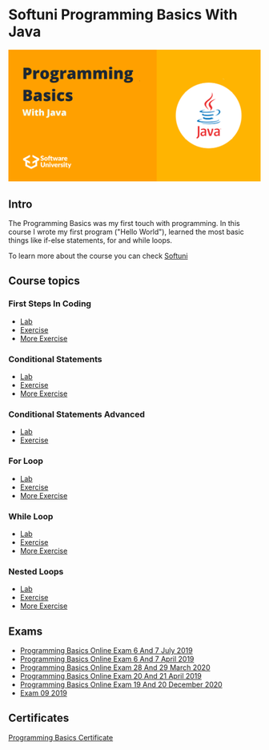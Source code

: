 # Softuni Programming Basics With Java

![programming-basics-softuni](programming-basics-softuni.png)

## Intro
The Programming Basics was my first touch with programming. In this course I wrote my first program ("Hello World"), learned the most basic things like if-else statements, for and while loops.

To learn more about the course you can check [Softuni](https://softuni.bg/)


## Course topics
### First Steps In Coding
- [Lab]()
- [Exercise]()
- [More Exercise]()
### Conditional Statements
- [Lab](https://github.com/DenisBuserski/SoftUni-Programming-Basics-Java/tree/main/Conditional_Statements_Lab)
- [Exercise](https://github.com/DenisBuserski/SoftUni-Programming-Basics-Java/tree/main/Conditional_Statements_Exercise)
- [More Exercise](https://github.com/DenisBuserski/SoftUni-Programming-Basics-Java/tree/main/Conditional_Statements_More_Exercises)
### Conditional Statements Advanced
- [Lab](https://github.com/DenisBuserski/SoftUni-Programming-Basics-Java/tree/main/Conditional_Statements_Advanced_Lab)
- [Exercise](https://github.com/DenisBuserski/SoftUni-Programming-Basics-Java/tree/main/Conditional_Statements_Advanced_Exercise)
### For Loop
- [Lab](https://github.com/DenisBuserski/SoftUni-Programming-Basics-Java/tree/main/For_Loop_Lab)
- [Exercise](https://github.com/DenisBuserski/SoftUni-Programming-Basics-Java/tree/main/For_Loop_Exercise)
- [More Exercise](https://github.com/DenisBuserski/SoftUni-Programming-Basics-Java/tree/main/For_Loop_More_Exercises)
### While Loop 
- [Lab](https://github.com/DenisBuserski/SoftUni-Programming-Basics-Java/tree/main/While_Loop_Lab)
- [Exercise](https://github.com/DenisBuserski/SoftUni-Programming-Basics-Java/tree/main/While_Loop_Exercise)
- [More Exercise](https://github.com/DenisBuserski/SoftUni-Programming-Basics-Java/tree/main/While_Loop_More_Exercises)
### Nested Loops
- [Lab](https://github.com/DenisBuserski/SoftUni-Programming-Basics-Java/tree/main/Nested_Loops_Lab)
- [Exercise](https://github.com/DenisBuserski/SoftUni-Programming-Basics-Java/tree/main/Nested_Loops_Exercise)
- [More Exercise](https://github.com/DenisBuserski/SoftUni-Programming-Basics-Java/tree/main/Nested_Loops_More_Exercises)


## Exams
- [Programming Basics Online Exam 6 And 7 July 2019](https://github.com/DenisBuserski/SoftUni-Programming-Basics-Java/tree/main/Programming_Basics_Online_Exam_6_And_7_July_2019)
- [Programming Basics Online Exam 6 And 7 April 2019](https://github.com/DenisBuserski/SoftUni-Programming-Basics-Java/tree/main/Programming_Basics_Online_Exam_6_And_7_April_2019)
- [Programming Basics Online Exam 28 And 29 March 2020](https://github.com/DenisBuserski/SoftUni-Programming-Basics-Java/tree/main/Programming_Basics_Online_Exam_28_And_29_March_2020)
- [Programming Basics Online Exam 20 And 21 April 2019](https://github.com/DenisBuserski/SoftUni-Programming-Basics-Java/tree/main/Programming_Basics_Online_Exam_20_And_21_April_2019)
- [Programming Basics Online Exam 19 And 20 December 2020](https://github.com/DenisBuserski/SoftUni-Programming-Basics-Java/tree/main/Programming_Basics_Online_Exam_19_And_20_December_2020)
- [Exam 09 2019](https://github.com/DenisBuserski/SoftUni-Programming-Basics-Java/tree/main/Exam_09_2019)


## Certificates
[Programming Basics Certificate](https://softuni.bg/certificates/details/93759/e23b453a)
